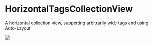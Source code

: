 HorizontalTagsCollectionView
============================

A horizontal collection view, supporting arbitrarily wide tags and using Auto-Layout

<img src="http://cl.ly/image/00052K0y0r0z/Image%202014-11-29%20at%207.17.17%20pm.png" />

